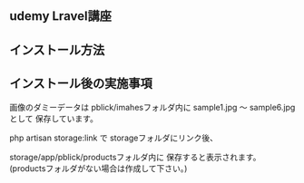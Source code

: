 ## udemy Lravel講座

## インストール方法

## インストール後の実施事項

画像のダミーデータは
pblick/imahesフォルダ内に
sample1.jpg ～ sample6.jpg として
保存しています。

php artisan storage:link で
storageフォルダにリンク後、

storage/app/pblick/productsフォルダ内に
保存すると表示されます。
(productsフォルダがない場合は作成して下さい。)